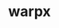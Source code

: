 ---
title: "warpx"
layout: cache
categories: [package, develop]
meta: {"compilers": ["gcc@11.4.0"], "num_specs": 53, "num_specs_by_stack": {"e4s-neoverse-v2": 27, "root": 53}, "oss": ["ubuntu22.04"], "platforms": ["linux"], "stacks": ["e4s-neoverse-v2", "root"], "targets": ["neoverse_v2", "x86_64_v3"], "versions": ["25.03", "25.04"]}
spec_details: [{"compiler": "gcc@11.4.0", "hash": "22ruojtszfuddadtucpyxnb4knixkohn", "os": "ubuntu22.04", "platform": "linux", "size": "-", "stacks": ["root"], "target": "x86_64_v3", "variants": ["+app", "~ascent", "build_system=cmake", "build_type=Release", "~catalyst", "compute=omp", "dims:=1,2,3,rz", "+eb", "+fft", "generator=make", "~ipo", "+lib", "+mpi", "+mpithreadmultiple", "+openpmd", "precision=double", "+python", "+python_ipo", "+qed", "~qedtablegen", "~sensei", "+shared", "+tprof"], "versions": ["25.04"]}, {"compiler": "gcc@11.4.0", "hash": "2b6okgq4lf5q4xoglcgkxrkvxatmbuif", "os": "ubuntu22.04", "platform": "linux", "size": "-", "stacks": ["root"], "target": "x86_64_v3", "variants": ["+app", "~ascent", "build_system=cmake", "build_type=Release", "~catalyst", "compute=omp", "dims:=1,2,3,rz", "+eb", "+fft", "generator=make", "~ipo", "+lib", "+mpi", "+mpithreadmultiple", "+openpmd", "precision=double", "+python", "+python_ipo", "+qed", "~qedtablegen", "~sensei", "+shared", "+tprof"], "versions": ["25.04"]}, {"compiler": "gcc@11.4.0", "hash": "2w34cakelybkrr5uucn3vchmpvgz6vuw", "os": "ubuntu22.04", "platform": "linux", "size": "-", "stacks": ["root"], "target": "x86_64_v3", "variants": ["+app", "~ascent", "build_system=cmake", "build_type=Release", "~catalyst", "compute=omp", "dims:=1,2,3,rz", "+eb", "+fft", "generator=make", "~ipo", "+lib", "+mpi", "+mpithreadmultiple", "+openpmd", "precision=double", "+python", "+python_ipo", "+qed", "~qedtablegen", "~sensei", "+shared", "+tprof"], "versions": ["25.04"]}, {"compiler": "gcc@11.4.0", "hash": "52r7d2q6vgxkb3oqxw6snm5sy75mkrmh", "os": "ubuntu22.04", "platform": "linux", "size": "-", "stacks": ["e4s-neoverse-v2", "root"], "target": "neoverse_v2", "variants": ["+app", "~ascent", "build_system=cmake", "build_type=Release", "~catalyst", "compute=omp", "dims:=1,2,3,rz", "+eb", "+fft", "generator=make", "~ipo", "+lib", "+mpi", "+mpithreadmultiple", "+openpmd", "precision=double", "+python", "+python_ipo", "+qed", "~qedtablegen", "~sensei", "+shared", "+tprof"], "versions": ["25.03"]}, {"compiler": "gcc@11.4.0", "hash": "5jtjuwippudrw7pnfx3c336uiukmchnd", "os": "ubuntu22.04", "platform": "linux", "size": "-", "stacks": ["e4s-neoverse-v2", "root"], "target": "neoverse_v2", "variants": ["+app", "~ascent", "build_system=cmake", "build_type=Release", "~catalyst", "compute=omp", "dims:=1,2,3,rz", "+eb", "+fft", "generator=make", "~ipo", "+lib", "+mpi", "+mpithreadmultiple", "+openpmd", "precision=double", "+python", "+python_ipo", "+qed", "~qedtablegen", "~sensei", "+shared", "+tprof"], "versions": ["25.04"]}, {"compiler": "gcc@11.4.0", "hash": "75rqhhgtfokpmtjn3e6y74xar67o6wkv", "os": "ubuntu22.04", "platform": "linux", "size": "-", "stacks": ["root"], "target": "x86_64_v3", "variants": ["+app", "~ascent", "build_system=cmake", "build_type=Release", "~catalyst", "compute=omp", "dims:=1,2,3,rz", "+eb", "+fft", "generator=make", "~ipo", "+lib", "+mpi", "+mpithreadmultiple", "+openpmd", "precision=double", "+python", "+python_ipo", "+qed", "~qedtablegen", "~sensei", "+shared", "+tprof"], "versions": ["25.04"]}, {"compiler": "gcc@11.4.0", "hash": "7c6mnzomye7r6pouasu6vbgja36s6466", "os": "ubuntu22.04", "platform": "linux", "size": "-", "stacks": ["root"], "target": "x86_64_v3", "variants": ["+app", "~ascent", "build_system=cmake", "build_type=Release", "~catalyst", "compute=omp", "dims:=1,2,3,rz", "+eb", "+fft", "generator=make", "~ipo", "+lib", "+mpi", "+mpithreadmultiple", "+openpmd", "precision=double", "+python", "+python_ipo", "+qed", "~qedtablegen", "~sensei", "+shared", "+tprof"], "versions": ["25.04"]}, {"compiler": "gcc@11.4.0", "hash": "af4o43btnfsfzbom2giuo2avjb45m32e", "os": "ubuntu22.04", "platform": "linux", "size": "-", "stacks": ["root"], "target": "x86_64_v3", "variants": ["+app", "~ascent", "build_system=cmake", "build_type=Release", "~catalyst", "compute=omp", "dims:=1,2,3,rz", "+eb", "+fft", "generator=make", "~ipo", "+lib", "+mpi", "+mpithreadmultiple", "+openpmd", "precision=double", "+python", "+python_ipo", "+qed", "~qedtablegen", "~sensei", "+shared", "+tprof"], "versions": ["25.04"]}, {"compiler": "gcc@11.4.0", "hash": "awjgirck2vgmnslpozerqnp3by3rxs4s", "os": "ubuntu22.04", "platform": "linux", "size": "-", "stacks": ["e4s-neoverse-v2", "root"], "target": "neoverse_v2", "variants": ["+app", "~ascent", "build_system=cmake", "build_type=Release", "~catalyst", "compute=omp", "dims:=1,2,3,rz", "+eb", "+fft", "generator=make", "~ipo", "+lib", "+mpi", "+mpithreadmultiple", "+openpmd", "precision=double", "+python", "+python_ipo", "+qed", "~qedtablegen", "~sensei", "+shared", "+tprof"], "versions": ["25.04"]}, {"compiler": "gcc@11.4.0", "hash": "bor5l6qlzpmf3ljzdlekhlwt7yc4fpk4", "os": "ubuntu22.04", "platform": "linux", "size": "-", "stacks": ["e4s-neoverse-v2", "root"], "target": "neoverse_v2", "variants": ["+app", "~ascent", "build_system=cmake", "build_type=Release", "~catalyst", "compute=omp", "dims:=1,2,3,rz", "+eb", "+fft", "generator=make", "~ipo", "+lib", "+mpi", "+mpithreadmultiple", "+openpmd", "precision=double", "+python", "+python_ipo", "+qed", "~qedtablegen", "~sensei", "+shared", "+tprof"], "versions": ["25.04"]}, {"compiler": "gcc@11.4.0", "hash": "cabtrpaampxej3qwbqubtil6nniakgjp", "os": "ubuntu22.04", "platform": "linux", "size": "-", "stacks": ["e4s-neoverse-v2", "root"], "target": "neoverse_v2", "variants": ["+app", "~ascent", "build_system=cmake", "build_type=Release", "~catalyst", "compute=omp", "dims:=1,2,3,rz", "+eb", "+fft", "generator=make", "~ipo", "+lib", "+mpi", "+mpithreadmultiple", "+openpmd", "precision=double", "+python", "+python_ipo", "+qed", "~qedtablegen", "~sensei", "+shared", "+tprof"], "versions": ["25.04"]}, {"compiler": "gcc@11.4.0", "hash": "cntvqylnbkyetfaqibpghw32ahnfe33r", "os": "ubuntu22.04", "platform": "linux", "size": "-", "stacks": ["root"], "target": "x86_64_v3", "variants": ["+app", "~ascent", "build_system=cmake", "build_type=Release", "~catalyst", "compute=omp", "dims:=1,2,3,rz", "+eb", "+fft", "generator=make", "~ipo", "+lib", "+mpi", "+mpithreadmultiple", "+openpmd", "precision=double", "+python", "+python_ipo", "+qed", "~qedtablegen", "~sensei", "+shared", "+tprof"], "versions": ["25.04"]}, {"compiler": "gcc@11.4.0", "hash": "dk5whxzyai7rlky6vqbcpg7obcu4hf2i", "os": "ubuntu22.04", "platform": "linux", "size": "-", "stacks": ["e4s-neoverse-v2", "root"], "target": "neoverse_v2", "variants": ["+app", "~ascent", "build_system=cmake", "build_type=Release", "~catalyst", "compute=omp", "dims:=1,2,3,rz", "+eb", "+fft", "generator=make", "~ipo", "+lib", "+mpi", "+mpithreadmultiple", "+openpmd", "precision=double", "+python", "+python_ipo", "+qed", "~qedtablegen", "~sensei", "+shared", "+tprof"], "versions": ["25.04"]}, {"compiler": "gcc@11.4.0", "hash": "ecfe4v7p52ypj4oofn7a6t26hcq3mu6g", "os": "ubuntu22.04", "platform": "linux", "size": "-", "stacks": ["e4s-neoverse-v2", "root"], "target": "neoverse_v2", "variants": ["+app", "~ascent", "build_system=cmake", "build_type=Release", "~catalyst", "compute=omp", "dims:=1,2,3,rz", "+eb", "+fft", "generator=make", "~ipo", "+lib", "+mpi", "+mpithreadmultiple", "+openpmd", "precision=double", "+python", "+python_ipo", "+qed", "~qedtablegen", "~sensei", "+shared", "+tprof"], "versions": ["25.04"]}, {"compiler": "gcc@11.4.0", "hash": "ey74vmpl7fiqrl6ldrasry776eqs3dd2", "os": "ubuntu22.04", "platform": "linux", "size": "-", "stacks": ["e4s-neoverse-v2", "root"], "target": "neoverse_v2", "variants": ["+app", "~ascent", "build_system=cmake", "build_type=Release", "~catalyst", "compute=omp", "dims:=1,2,3,rz", "+eb", "+fft", "generator=make", "~ipo", "+lib", "+mpi", "+mpithreadmultiple", "+openpmd", "precision=double", "+python", "+python_ipo", "+qed", "~qedtablegen", "~sensei", "+shared", "+tprof"], "versions": ["25.04"]}, {"compiler": "gcc@11.4.0", "hash": "ezusfc2slr4t2grxbtsgtbxbk65hp4jl", "os": "ubuntu22.04", "platform": "linux", "size": "-", "stacks": ["root"], "target": "x86_64_v3", "variants": ["+app", "~ascent", "build_system=cmake", "build_type=Release", "~catalyst", "compute=omp", "dims:=1,2,3,rz", "+eb", "+fft", "generator=make", "~ipo", "+lib", "+mpi", "+mpithreadmultiple", "+openpmd", "precision=double", "+python", "+python_ipo", "+qed", "~qedtablegen", "~sensei", "+shared", "+tprof"], "versions": ["25.04"]}, {"compiler": "gcc@11.4.0", "hash": "fup6d2dfjxouluejigfzkidt2yfko6ja", "os": "ubuntu22.04", "platform": "linux", "size": "-", "stacks": ["root"], "target": "x86_64_v3", "variants": ["+app", "~ascent", "build_system=cmake", "build_type=Release", "~catalyst", "compute=omp", "dims:=1,2,3,rz", "+eb", "+fft", "generator=make", "~ipo", "+lib", "+mpi", "+mpithreadmultiple", "+openpmd", "precision=double", "+python", "+python_ipo", "+qed", "~qedtablegen", "~sensei", "+shared", "+tprof"], "versions": ["25.04"]}, {"compiler": "gcc@11.4.0", "hash": "fxm5ur6cho3mv7ttmvghgamnug6phyeh", "os": "ubuntu22.04", "platform": "linux", "size": "-", "stacks": ["e4s-neoverse-v2", "root"], "target": "neoverse_v2", "variants": ["+app", "~ascent", "build_system=cmake", "build_type=Release", "~catalyst", "compute=omp", "dims:=1,2,3,rz", "+eb", "+fft", "generator=make", "~ipo", "+lib", "+mpi", "+mpithreadmultiple", "+openpmd", "precision=double", "+python", "+python_ipo", "+qed", "~qedtablegen", "~sensei", "+shared", "+tprof"], "versions": ["25.04"]}, {"compiler": "gcc@11.4.0", "hash": "fztef6ybxx7djlmwdw5hibntwvus23zi", "os": "ubuntu22.04", "platform": "linux", "size": "-", "stacks": ["root"], "target": "x86_64_v3", "variants": ["+app", "~ascent", "build_system=cmake", "build_type=Release", "~catalyst", "compute=omp", "dims:=1,2,3,rz", "+eb", "+fft", "generator=make", "~ipo", "+lib", "+mpi", "+mpithreadmultiple", "+openpmd", "precision=double", "+python", "+python_ipo", "+qed", "~qedtablegen", "~sensei", "+shared", "+tprof"], "versions": ["25.04"]}, {"compiler": "gcc@11.4.0", "hash": "g7tvwqarb3sytftwlcij7ffabo4zahnl", "os": "ubuntu22.04", "platform": "linux", "size": "-", "stacks": ["root"], "target": "x86_64_v3", "variants": ["+app", "~ascent", "build_system=cmake", "build_type=Release", "~catalyst", "compute=omp", "dims:=1,2,3,rz", "+eb", "+fft", "generator=make", "~ipo", "+lib", "+mpi", "+mpithreadmultiple", "+openpmd", "precision=double", "+python", "+python_ipo", "+qed", "~qedtablegen", "~sensei", "+shared", "+tprof"], "versions": ["25.04"]}, {"compiler": "gcc@11.4.0", "hash": "gdldxfj52h6gi7lg3smck37zkbchovah", "os": "ubuntu22.04", "platform": "linux", "size": "-", "stacks": ["root"], "target": "x86_64_v3", "variants": ["+app", "~ascent", "build_system=cmake", "build_type=Release", "~catalyst", "compute=omp", "dims:=1,2,3,rz", "+eb", "+fft", "generator=make", "~ipo", "+lib", "+mpi", "+mpithreadmultiple", "+openpmd", "precision=double", "+python", "+python_ipo", "+qed", "~qedtablegen", "~sensei", "+shared", "+tprof"], "versions": ["25.04"]}, {"compiler": "gcc@11.4.0", "hash": "h57iugmr2lywgrdtvm5bt2kaebkgdjlv", "os": "ubuntu22.04", "platform": "linux", "size": "-", "stacks": ["root"], "target": "x86_64_v3", "variants": ["+app", "~ascent", "build_system=cmake", "build_type=Release", "~catalyst", "compute=omp", "dims:=1,2,3,rz", "+eb", "+fft", "generator=make", "~ipo", "+lib", "+mpi", "+mpithreadmultiple", "+openpmd", "precision=double", "+python", "+python_ipo", "+qed", "~qedtablegen", "~sensei", "+shared", "+tprof"], "versions": ["25.04"]}, {"compiler": "gcc@11.4.0", "hash": "hlna6utambvim63odrcmegrprzqdymxp", "os": "ubuntu22.04", "platform": "linux", "size": "-", "stacks": ["e4s-neoverse-v2", "root"], "target": "neoverse_v2", "variants": ["+app", "~ascent", "build_system=cmake", "build_type=Release", "~catalyst", "compute=omp", "dims:=1,2,3,rz", "+eb", "+fft", "generator=make", "~ipo", "+lib", "+mpi", "+mpithreadmultiple", "+openpmd", "precision=double", "+python", "+python_ipo", "+qed", "~qedtablegen", "~sensei", "+shared", "+tprof"], "versions": ["25.04"]}, {"compiler": "gcc@11.4.0", "hash": "ibuwbao335zalnskm5dww5bwo4njw2iz", "os": "ubuntu22.04", "platform": "linux", "size": "-", "stacks": ["e4s-neoverse-v2", "root"], "target": "neoverse_v2", "variants": ["+app", "~ascent", "build_system=cmake", "build_type=Release", "~catalyst", "compute=omp", "dims:=1,2,3,rz", "+eb", "+fft", "generator=make", "~ipo", "+lib", "+mpi", "+mpithreadmultiple", "+openpmd", "precision=double", "+python", "+python_ipo", "+qed", "~qedtablegen", "~sensei", "+shared", "+tprof"], "versions": ["25.04"]}, {"compiler": "gcc@11.4.0", "hash": "ih4ylf6ochac57djvzjnbrintgkq57sl", "os": "ubuntu22.04", "platform": "linux", "size": "-", "stacks": ["root"], "target": "x86_64_v3", "variants": ["+app", "~ascent", "build_system=cmake", "build_type=Release", "~catalyst", "compute=omp", "dims:=1,2,3,rz", "+eb", "+fft", "generator=make", "~ipo", "+lib", "+mpi", "+mpithreadmultiple", "+openpmd", "precision=double", "+python", "+python_ipo", "+qed", "~qedtablegen", "~sensei", "+shared", "+tprof"], "versions": ["25.04"]}, {"compiler": "gcc@11.4.0", "hash": "j3x6w7ypgddkaggybzjev5lwphx7td37", "os": "ubuntu22.04", "platform": "linux", "size": "-", "stacks": ["e4s-neoverse-v2", "root"], "target": "neoverse_v2", "variants": ["+app", "~ascent", "build_system=cmake", "build_type=Release", "~catalyst", "compute=omp", "dims:=1,2,3,rz", "+eb", "+fft", "generator=make", "~ipo", "+lib", "+mpi", "+mpithreadmultiple", "+openpmd", "precision=double", "+python", "+python_ipo", "+qed", "~qedtablegen", "~sensei", "+shared", "+tprof"], "versions": ["25.04"]}, {"compiler": "gcc@11.4.0", "hash": "k2ega3ii6ppvl23hfxauqgitd4zims5n", "os": "ubuntu22.04", "platform": "linux", "size": "-", "stacks": ["root"], "target": "x86_64_v3", "variants": ["+app", "~ascent", "build_system=cmake", "build_type=Release", "~catalyst", "compute=omp", "dims:=1,2,3,rz", "+eb", "+fft", "generator=make", "~ipo", "+lib", "+mpi", "+mpithreadmultiple", "+openpmd", "precision=double", "+python", "+python_ipo", "+qed", "~qedtablegen", "~sensei", "+shared", "+tprof"], "versions": ["25.04"]}, {"compiler": "gcc@11.4.0", "hash": "kgogeupbnk7xhq32bdypfikhjasn7chh", "os": "ubuntu22.04", "platform": "linux", "size": "-", "stacks": ["root"], "target": "x86_64_v3", "variants": ["+app", "~ascent", "build_system=cmake", "build_type=Release", "~catalyst", "compute=omp", "dims:=1,2,3,rz", "+eb", "+fft", "generator=make", "~ipo", "+lib", "+mpi", "+mpithreadmultiple", "+openpmd", "precision=double", "+python", "+python_ipo", "+qed", "~qedtablegen", "~sensei", "+shared", "+tprof"], "versions": ["25.03"]}, {"compiler": "gcc@11.4.0", "hash": "lvqpdhlskjm5ajylandueok6nq4a3m2s", "os": "ubuntu22.04", "platform": "linux", "size": "-", "stacks": ["e4s-neoverse-v2", "root"], "target": "neoverse_v2", "variants": ["+app", "~ascent", "build_system=cmake", "build_type=Release", "~catalyst", "compute=omp", "dims:=1,2,3,rz", "+eb", "+fft", "generator=make", "~ipo", "+lib", "+mpi", "+mpithreadmultiple", "+openpmd", "precision=double", "+python", "+python_ipo", "+qed", "~qedtablegen", "~sensei", "+shared", "+tprof"], "versions": ["25.04"]}, {"compiler": "gcc@11.4.0", "hash": "mifzxpm4ix6e7qy3slrtlvauybc2qhxw", "os": "ubuntu22.04", "platform": "linux", "size": "-", "stacks": ["root"], "target": "x86_64_v3", "variants": ["+app", "~ascent", "build_system=cmake", "build_type=Release", "~catalyst", "compute=omp", "dims:=1,2,3,rz", "+eb", "+fft", "generator=make", "~ipo", "+lib", "+mpi", "+mpithreadmultiple", "+openpmd", "precision=double", "+python", "+python_ipo", "+qed", "~qedtablegen", "~sensei", "+shared", "+tprof"], "versions": ["25.04"]}, {"compiler": "gcc@11.4.0", "hash": "mp4bsrahgamv2ccjispnmswtotoewqvj", "os": "ubuntu22.04", "platform": "linux", "size": "-", "stacks": ["e4s-neoverse-v2", "root"], "target": "neoverse_v2", "variants": ["+app", "~ascent", "build_system=cmake", "build_type=Release", "~catalyst", "compute=omp", "dims:=1,2,3,rz", "+eb", "+fft", "generator=make", "~ipo", "+lib", "+mpi", "+mpithreadmultiple", "+openpmd", "precision=double", "+python", "+python_ipo", "+qed", "~qedtablegen", "~sensei", "+shared", "+tprof"], "versions": ["25.04"]}, {"compiler": "gcc@11.4.0", "hash": "mxbk4dhvh4usats6pjneup2npkshev3w", "os": "ubuntu22.04", "platform": "linux", "size": "-", "stacks": ["root"], "target": "x86_64_v3", "variants": ["+app", "~ascent", "build_system=cmake", "build_type=Release", "~catalyst", "compute=omp", "dims:=1,2,3,rz", "+eb", "+fft", "generator=make", "~ipo", "+lib", "+mpi", "+mpithreadmultiple", "+openpmd", "precision=double", "+python", "+python_ipo", "+qed", "~qedtablegen", "~sensei", "+shared", "+tprof"], "versions": ["25.04"]}, {"compiler": "gcc@11.4.0", "hash": "nmk7i6o6654tz4jjbrju4cg5wayhk5gm", "os": "ubuntu22.04", "platform": "linux", "size": "-", "stacks": ["e4s-neoverse-v2", "root"], "target": "neoverse_v2", "variants": ["+app", "~ascent", "build_system=cmake", "build_type=Release", "~catalyst", "compute=omp", "dims:=1,2,3,rz", "+eb", "+fft", "generator=make", "~ipo", "+lib", "+mpi", "+mpithreadmultiple", "+openpmd", "precision=double", "+python", "+python_ipo", "+qed", "~qedtablegen", "~sensei", "+shared", "+tprof"], "versions": ["25.04"]}, {"compiler": "gcc@11.4.0", "hash": "ntmgrawdioqydegzpvrqejisy5zdwjxv", "os": "ubuntu22.04", "platform": "linux", "size": "-", "stacks": ["e4s-neoverse-v2", "root"], "target": "neoverse_v2", "variants": ["+app", "~ascent", "build_system=cmake", "build_type=Release", "~catalyst", "compute=omp", "dims:=1,2,3,rz", "+eb", "+fft", "generator=make", "~ipo", "+lib", "+mpi", "+mpithreadmultiple", "+openpmd", "precision=double", "+python", "+python_ipo", "+qed", "~qedtablegen", "~sensei", "+shared", "+tprof"], "versions": ["25.04"]}, {"compiler": "gcc@11.4.0", "hash": "orwt4buksykfyy2opcbv6kwjdjwiplq7", "os": "ubuntu22.04", "platform": "linux", "size": "-", "stacks": ["e4s-neoverse-v2", "root"], "target": "neoverse_v2", "variants": ["+app", "~ascent", "build_system=cmake", "build_type=Release", "~catalyst", "compute=omp", "dims:=1,2,3,rz", "+eb", "+fft", "generator=make", "~ipo", "+lib", "+mpi", "+mpithreadmultiple", "+openpmd", "precision=double", "+python", "+python_ipo", "+qed", "~qedtablegen", "~sensei", "+shared", "+tprof"], "versions": ["25.04"]}, {"compiler": "gcc@11.4.0", "hash": "osem2bqodvm54kfc2llujp25zbglrjpj", "os": "ubuntu22.04", "platform": "linux", "size": "-", "stacks": ["root"], "target": "x86_64_v3", "variants": ["+app", "~ascent", "build_system=cmake", "build_type=Release", "~catalyst", "compute=omp", "dims:=1,2,3,rz", "+eb", "+fft", "generator=make", "~ipo", "+lib", "+mpi", "+mpithreadmultiple", "+openpmd", "precision=double", "+python", "+python_ipo", "+qed", "~qedtablegen", "~sensei", "+shared", "+tprof"], "versions": ["25.04"]}, {"compiler": "gcc@11.4.0", "hash": "pvyqjbmd6lparik3rzil7xcbgfueflby", "os": "ubuntu22.04", "platform": "linux", "size": "-", "stacks": ["e4s-neoverse-v2", "root"], "target": "neoverse_v2", "variants": ["+app", "~ascent", "build_system=cmake", "build_type=Release", "~catalyst", "compute=omp", "dims:=1,2,3,rz", "+eb", "+fft", "generator=make", "~ipo", "+lib", "+mpi", "+mpithreadmultiple", "+openpmd", "precision=double", "+python", "+python_ipo", "+qed", "~qedtablegen", "~sensei", "+shared", "+tprof"], "versions": ["25.04"]}, {"compiler": "gcc@11.4.0", "hash": "qkwi44lvo746rldy7sq6ciiacjwwiwcj", "os": "ubuntu22.04", "platform": "linux", "size": "-", "stacks": ["root"], "target": "x86_64_v3", "variants": ["+app", "~ascent", "build_system=cmake", "build_type=Release", "~catalyst", "compute=omp", "dims:=1,2,3,rz", "+eb", "+fft", "generator=make", "~ipo", "+lib", "+mpi", "+mpithreadmultiple", "+openpmd", "precision=double", "+python", "+python_ipo", "+qed", "~qedtablegen", "~sensei", "+shared", "+tprof"], "versions": ["25.04"]}, {"compiler": "gcc@11.4.0", "hash": "qoq4igdbjmjtaithstutfbegl2rxpt76", "os": "ubuntu22.04", "platform": "linux", "size": "-", "stacks": ["e4s-neoverse-v2", "root"], "target": "neoverse_v2", "variants": ["+app", "~ascent", "build_system=cmake", "build_type=Release", "~catalyst", "compute=omp", "dims:=1,2,3,rz", "+eb", "+fft", "generator=make", "~ipo", "+lib", "+mpi", "+mpithreadmultiple", "+openpmd", "precision=double", "+python", "+python_ipo", "+qed", "~qedtablegen", "~sensei", "+shared", "+tprof"], "versions": ["25.04"]}, {"compiler": "gcc@11.4.0", "hash": "qsu22q5v2nj5m6y64uvtg237cdr3v4rb", "os": "ubuntu22.04", "platform": "linux", "size": "-", "stacks": ["root"], "target": "x86_64_v3", "variants": ["+app", "~ascent", "build_system=cmake", "build_type=Release", "~catalyst", "compute=omp", "dims:=1,2,3,rz", "+eb", "+fft", "generator=make", "~ipo", "+lib", "+mpi", "+mpithreadmultiple", "+openpmd", "precision=double", "+python", "+python_ipo", "+qed", "~qedtablegen", "~sensei", "+shared", "+tprof"], "versions": ["25.04"]}, {"compiler": "gcc@11.4.0", "hash": "rt7kfew7urd6g5kkh6u2v7v6yumbekup", "os": "ubuntu22.04", "platform": "linux", "size": "-", "stacks": ["e4s-neoverse-v2", "root"], "target": "neoverse_v2", "variants": ["+app", "~ascent", "build_system=cmake", "build_type=Release", "~catalyst", "compute=omp", "dims:=1,2,3,rz", "+eb", "+fft", "generator=make", "~ipo", "+lib", "+mpi", "+mpithreadmultiple", "+openpmd", "precision=double", "+python", "+python_ipo", "+qed", "~qedtablegen", "~sensei", "+shared", "+tprof"], "versions": ["25.04"]}, {"compiler": "gcc@11.4.0", "hash": "sk32h7r5uuxytqfjxktwulb3dbhzkjgc", "os": "ubuntu22.04", "platform": "linux", "size": "-", "stacks": ["root"], "target": "x86_64_v3", "variants": ["+app", "~ascent", "build_system=cmake", "build_type=Release", "~catalyst", "compute=omp", "dims:=1,2,3,rz", "+eb", "+fft", "generator=make", "~ipo", "+lib", "+mpi", "+mpithreadmultiple", "+openpmd", "precision=double", "+python", "+python_ipo", "+qed", "~qedtablegen", "~sensei", "+shared", "+tprof"], "versions": ["25.04"]}, {"compiler": "gcc@11.4.0", "hash": "ty3ppb42naomgiysjcsoq3bbiohatqmm", "os": "ubuntu22.04", "platform": "linux", "size": "-", "stacks": ["e4s-neoverse-v2", "root"], "target": "neoverse_v2", "variants": ["+app", "~ascent", "build_system=cmake", "build_type=Release", "~catalyst", "compute=omp", "dims:=1,2,3,rz", "+eb", "+fft", "generator=make", "~ipo", "+lib", "+mpi", "+mpithreadmultiple", "+openpmd", "precision=double", "+python", "+python_ipo", "+qed", "~qedtablegen", "~sensei", "+shared", "+tprof"], "versions": ["25.04"]}, {"compiler": "gcc@11.4.0", "hash": "us4jtnqvqoh4oywedhn2nuhmfhklvlg3", "os": "ubuntu22.04", "platform": "linux", "size": "-", "stacks": ["e4s-neoverse-v2", "root"], "target": "neoverse_v2", "variants": ["+app", "~ascent", "build_system=cmake", "build_type=Release", "~catalyst", "compute=omp", "dims:=1,2,3,rz", "+eb", "+fft", "generator=make", "~ipo", "+lib", "+mpi", "+mpithreadmultiple", "+openpmd", "precision=double", "+python", "+python_ipo", "+qed", "~qedtablegen", "~sensei", "+shared", "+tprof"], "versions": ["25.04"]}, {"compiler": "gcc@11.4.0", "hash": "vfhwrpyxkufrqjuyhkyjbcxabjrovk4n", "os": "ubuntu22.04", "platform": "linux", "size": "-", "stacks": ["root"], "target": "x86_64_v3", "variants": ["+app", "~ascent", "build_system=cmake", "build_type=Release", "~catalyst", "compute=omp", "dims:=1,2,3,rz", "+eb", "+fft", "generator=make", "~ipo", "+lib", "+mpi", "+mpithreadmultiple", "+openpmd", "precision=double", "+python", "+python_ipo", "+qed", "~qedtablegen", "~sensei", "+shared", "+tprof"], "versions": ["25.04"]}, {"compiler": "gcc@11.4.0", "hash": "w6j6toyegybqqjcfaeqlwcnzfx2zbkq6", "os": "ubuntu22.04", "platform": "linux", "size": "-", "stacks": ["e4s-neoverse-v2", "root"], "target": "neoverse_v2", "variants": ["+app", "~ascent", "build_system=cmake", "build_type=Release", "~catalyst", "compute=omp", "dims:=1,2,3,rz", "+eb", "+fft", "generator=make", "~ipo", "+lib", "+mpi", "+mpithreadmultiple", "+openpmd", "precision=double", "+python", "+python_ipo", "+qed", "~qedtablegen", "~sensei", "+shared", "+tprof"], "versions": ["25.04"]}, {"compiler": "gcc@11.4.0", "hash": "wj7iy6zzajpq7waetgfup73cyuvfa2vj", "os": "ubuntu22.04", "platform": "linux", "size": "-", "stacks": ["e4s-neoverse-v2", "root"], "target": "neoverse_v2", "variants": ["+app", "~ascent", "build_system=cmake", "build_type=Release", "~catalyst", "compute=omp", "dims:=1,2,3,rz", "+eb", "+fft", "generator=make", "~ipo", "+lib", "+mpi", "+mpithreadmultiple", "+openpmd", "precision=double", "+python", "+python_ipo", "+qed", "~qedtablegen", "~sensei", "+shared", "+tprof"], "versions": ["25.04"]}, {"compiler": "gcc@11.4.0", "hash": "wsuqbqrbov4acz3erd4e3wsabhwn5duq", "os": "ubuntu22.04", "platform": "linux", "size": "-", "stacks": ["e4s-neoverse-v2", "root"], "target": "neoverse_v2", "variants": ["+app", "~ascent", "build_system=cmake", "build_type=Release", "~catalyst", "compute=omp", "dims:=1,2,3,rz", "+eb", "+fft", "generator=make", "~ipo", "+lib", "+mpi", "+mpithreadmultiple", "+openpmd", "precision=double", "+python", "+python_ipo", "+qed", "~qedtablegen", "~sensei", "+shared", "+tprof"], "versions": ["25.04"]}, {"compiler": "gcc@11.4.0", "hash": "xaoxbsni24b2hos7sogfdzqbmumzfyq6", "os": "ubuntu22.04", "platform": "linux", "size": "-", "stacks": ["root"], "target": "x86_64_v3", "variants": ["+app", "~ascent", "build_system=cmake", "build_type=Release", "~catalyst", "compute=omp", "dims:=1,2,3,rz", "+eb", "+fft", "generator=make", "~ipo", "+lib", "+mpi", "+mpithreadmultiple", "+openpmd", "precision=double", "+python", "+python_ipo", "+qed", "~qedtablegen", "~sensei", "+shared", "+tprof"], "versions": ["25.04"]}, {"compiler": "gcc@11.4.0", "hash": "xawd4uu7ihsujm7sbskl2cn7b3y3bry2", "os": "ubuntu22.04", "platform": "linux", "size": "-", "stacks": ["root"], "target": "x86_64_v3", "variants": ["+app", "~ascent", "build_system=cmake", "build_type=Release", "~catalyst", "compute=omp", "dims:=1,2,3,rz", "+eb", "+fft", "generator=make", "~ipo", "+lib", "+mpi", "+mpithreadmultiple", "+openpmd", "precision=double", "+python", "+python_ipo", "+qed", "~qedtablegen", "~sensei", "+shared", "+tprof"], "versions": ["25.04"]}, {"compiler": "gcc@11.4.0", "hash": "ykzpddcpgoyxcjf66jq5cpd4phyb2lki", "os": "ubuntu22.04", "platform": "linux", "size": "-", "stacks": ["e4s-neoverse-v2", "root"], "target": "neoverse_v2", "variants": ["+app", "~ascent", "build_system=cmake", "build_type=Release", "~catalyst", "compute=omp", "dims:=1,2,3,rz", "+eb", "+fft", "generator=make", "~ipo", "+lib", "+mpi", "+mpithreadmultiple", "+openpmd", "precision=double", "+python", "+python_ipo", "+qed", "~qedtablegen", "~sensei", "+shared", "+tprof"], "versions": ["25.04"]}, {"compiler": "gcc@11.4.0", "hash": "zl5m5itxiynjwy2wqrsvmck5mhmqkk7a", "os": "ubuntu22.04", "platform": "linux", "size": "-", "stacks": ["root"], "target": "x86_64_v3", "variants": ["+app", "~ascent", "build_system=cmake", "build_type=Release", "~catalyst", "compute=omp", "dims:=1,2,3,rz", "+eb", "+fft", "generator=make", "~ipo", "+lib", "+mpi", "+mpithreadmultiple", "+openpmd", "precision=double", "+python", "+python_ipo", "+qed", "~qedtablegen", "~sensei", "+shared", "+tprof"], "versions": ["25.04"]}, {"compiler": "gcc@11.4.0", "hash": "zzjrsxdrllaiw4vyz76rbplgyzvizcb7", "os": "ubuntu22.04", "platform": "linux", "size": "-", "stacks": ["e4s-neoverse-v2", "root"], "target": "neoverse_v2", "variants": ["+app", "~ascent", "build_system=cmake", "build_type=Release", "~catalyst", "compute=omp", "dims:=1,2,3,rz", "+eb", "+fft", "generator=make", "~ipo", "+lib", "+mpi", "+mpithreadmultiple", "+openpmd", "precision=double", "+python", "+python_ipo", "+qed", "~qedtablegen", "~sensei", "+shared", "+tprof"], "versions": ["25.04"]}]
---